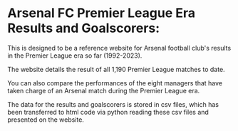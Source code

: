 # Arsenal FC Premier League Era Results and Goalscorers:

This is designed to be a reference website for Arsenal football club's results in the Premier League era so far (1992-2023).

The website details the result of all 1,190 Premier League matches to date.

You can also compare the performances of the eight managers that have taken charge of an Arsenal match during the Premier League era.

The data for the results and goalscorers is stored in csv files, which has been transferred to html code via python reading these csv files and presented on the website.
